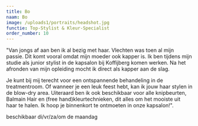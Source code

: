 ```yaml
---
title: Bo
naam: Bo
image: /uploads1/portraits/headshot.jpg
functie: Top-Stylist & Kleur-Specialist
order_number: 10
---
```


"Van jongs af aan ben ik al bezig met haar. Vlechten was toen al mijn passie. Dit komt vooral omdat mijn moeder ook kapper is. Ik ben tijdens mijn studie als junior stylist in de kapsalon bij Koffijberg komen werken. Na het afronden van mijn opleiding mocht ik direct als kapper aan de slag.

Je kunt bij mij terecht voor een ontspannende behandeling in de treatmentroom. Of wanneer je een leuk feest hebt, kan ik jouw haar stylen in de blow-dry area. Uiteraard ben ik ook beschikbaar voor alle knipbeurten, Balmain Hair en (free hand)kleurtechnieken, dit alles om het mooiste uit haar te halen. Ik hoop je binnenkort te ontmoeten in onze kapsalon\!".

beschikbaar di/vr/za/om de maandag
